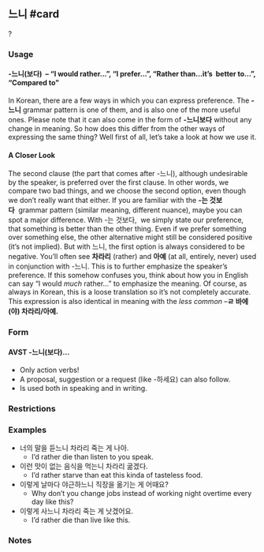 ## 느니 #card
?
### Usage
#### -느니(보다)  – “I would rather…”, “I prefer…”, “Rather than…it’s  better to…”, “Compared to”
In Korean, there are a few ways in which you can express preference. The **-느니** grammar pattern is one of them, and is also one of the more useful ones. Please note that it can also come in the form of **-느니보다** without any change in meaning.
So how does this differ from the other ways of expressing the same thing? Well first of all, let’s take a look at how we use it.
#### A Closer Look
The second clause (the part that comes after -느니), although undesirable by the speaker, is preferred over the first clause. In other words, we compare two bad things, and we choose the second option, even though we don’t really want that either.
If you are familiar with the **-는 것보다**  grammar pattern (similar meaning, different nuance), maybe you can spot a major difference. With -는 것보다,  we simply state our preference, that something is better than the other thing. Even if we prefer something over something else, the other alternative might still be considered positive (it’s not implied). But with 느니, the first option is always considered to be negative.
You’ll often see **차라리** (rather) and **아예** (at all, entirely, never) used in conjunction with -느니. This is to further emphasize the speaker’s preference. If this somehow confuses you, think about how you in English can say “I would *much* rather…” to emphasize the meaning. Of course, as always in Korean, this is a loose translation so it’s not completely accurate.
This expression is also identical in meaning with the *less common* –**ㄹ 바에(야) 차라리/아예.**
### Form
#### AVST -느니(보다)…
- Only action verbs!
- A proposal, suggestion or a request (like -하세요) can also follow.
- Is used both in speaking and in writing.
### Restrictions
### Examples
- 너의 말을 듣느니 차라리 죽는 게 나아.
	- I’d rather die than listen to you speak.
- 이런 맛이 없는 음식을 먹는니 차라리 굶겠다.
	- I’d rather starve than eat this kinda of tasteless food.
- 이렇게 날마다 야근하느니 직장을 옮기는 게 어때요?
	- Why don’t you change jobs instead of working night overtime every day like this?
- 이렇게 사느니 차라리 죽는 게 낫겠어요.
	- I’d rather die than live like this.
### Notes
<!--SR:!2025-08-29,181,270-->